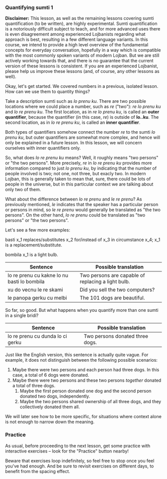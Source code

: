 ### Quantifying sumti 1

**Disclaimer:** This lesson, as well as the remaining lessons covering sumti quantification (to be written), are highly experimental.
Sumti quantification is a notoriously difficult subject to teach, and for more advanced uses there is even disagreement among experienced Lojbanists regarding what approach is best, resulting in a few different language variants.
In this course, we intend to provide a high level overview of the fundamental concepts for everyday conversation, hopefully in a way which is compatible with the most commonly spoken variants of modern Lojban.
But we are still actively working towards that, and there is no guarantee that the current version of these lessons is consistent.
If you are an experienced Lojbanist, please help us improve these lessons (and, of course, any other lessons as well).

Okay, let's get started.
We covered numbers in a previous, isolated lesson.
How can we use them to quantity things?

Take a description sumti such as _lo prenu ku_.
There are two possible locations where we could place a number, such as _re_ ("two"): _re lo prenu ku_ and _lo re prenu ku_.
The first location, as in _re lo prenu ku_, is called an **outer quantifier**, because the quantifier (in this case, _re_) is outside of **lo..ku**.
The second location, as in _lo re prenu ku_, is called an **inner quantifier**.

Both types of quantifiers somehow connect the number _re_ to the sumti _lo prenu ku_, but outer quantifiers are somewhat more complex, and hence will only be explained in a future lesson.
In this lesson, we will concern ourselves with inner quantifiers only.

So, what does _lo re prenu ku_ means?
Well, it roughly means "two persons" or "the two persons".
More precisely, _re_ in _lo re prenu ku_ provides more information compared to just _lo prenu ku_, by indicating that the number of people involved is two; not one, not three, but exacly two.
In modern Lojban, this is generally taken to mean that, sure, there could be lots of people in the universe, but in this particular context we are talking about only two of them.

What about the difference between _lo re prenu_ and _le re prenu_?
As previously mentioned, _le_ indicates that the speaker has a particular person or persons in mind, so _le re prenu_ would generally be translated as "the two persons".
On the other hand, _lo re prenu_ could be translated as "two persons" or "the two persons".

Let's see a few more examples:

<span class="definition-head transient">basti</span> x_1 replaces/substitutes x_2 for/instead of x_3 in circumstance x_4; x_1 is a replacement/substitute.

<span class="definition-head transient">bombila</span> x_1 is a light bulb.

|Sentence|Possible translation|
|--------|-----------|
|lo re prenu cu kakne lo nu basti lo bombila|Two persons are capable of replacing a light bulb.|
|xu do vecnu le re skami|Did you sell the two computers?|
|le panopa gerku cu melbi|The 101 dogs are beautiful.|

So far, so good. But what happens when you quantify more than one sumti in a single bridi?

|Sentence|Possible translation|
|--------|-----------|
|lo re prenu cu dunda lo ci gerku|Two persons donated three dogs.|

Just like the English version, this sentence is actually quite vague.
For example, it does not distinguish between the following possible scenarios:

1. Maybe there were two persons and each person had three dogs. In this case, a total of 6 dogs were donated.
2. Maybe there were two persons and these two persons _together_ donated a total of three dogs.
   1. Maybe the first person donated one dog and the second person donated two dogs, independently.
   2. Maybe the two persons shared ownership of all three dogs, and they collectively donated them all.

We will later see how to be more specific, for situations where context alone is not enough to narrow down the meaning.

### Practice

As usual, before proceeding to the next lesson, get some practice with interactive exercises &ndash; look for the "Practice" button nearby!

Beware that exercises loop indefinitely, so feel free to stop once you feel you've had enough.
And be sure to revisit exercises on different days, to benefit from the spacing effect.
